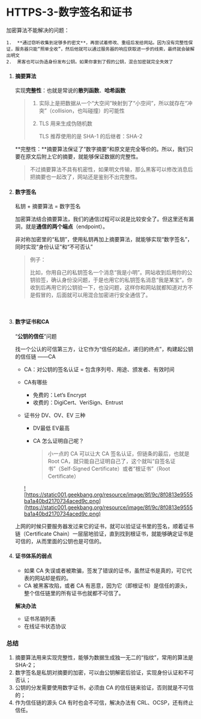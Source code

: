 # HTTPS-3-数字签名和证书



加密算法不能解决的问题：

	1.  **通过窃听收集到足够多的密文**，再尝试着修改、重组后发给网站。因为没有完整性保证，服务器只能“照单全收”，然后他就可以通过服务器的响应获取进一步的线索，最终就会破解出明文
 	2.  黑客也可以伪造身份发布公钥。如果你拿到了假的公钥，混合加密就完全失效了





1. #### 摘要算法

   实现**完整性**：也就是常说的**散列函数**、**哈希函数**

   > 1. 实际上是把数据从一个“大空间”映射到了“小空间”，所以就存在“冲突”（collision，也叫碰撞）的可能性
   >
   > 2. TLS 用来生成伪随机数
   >
   >    TLS 推荐使用的是 SHA-1 的后继者：SHA-2

   **完整性：**摘要算法保证了“数字摘要”和原文是完全等价的。所以，我们只要在原文后附上它的摘要，就能够保证数据的完整性。

   > 不过摘要算法不具有机密性，如果明文传输，那么黑客可以修改消息后把摘要也一起改了，网站还是鉴别不出完整性。

   

2. #### 数字签名

   私钥 + 摘要算法 = 数字签名

   加密算法结合摘要算法，我们的通信过程可以说是比较安全了。但这里还有漏洞，就是**通信的两个端点**（endpoint）。

   非对称加密里的“私钥”，使用私钥再加上摘要算法，就能够实现“数字签名”，同时实现“身份认证”和“不可否认”

   > 例子：
   >
   > ​	比如，你用自己的私钥签名一个消息“我是小明”。网站收到后用你的公钥验签，确认身份没问题，于是也用它的私钥签名消息“我是某宝”。你收到后再用它的公钥验一下，也没问题，这样你和网站就都知道对方不是假冒的，后面就可以用混合加密进行安全通信了。

​	

3. #### 数字证书和CA

   “**公钥的信任**”问题

   找一个公认的可信第三方，让它作为“信任的起点，递归的终点”，构建起公钥的信任链 ——CA

   - CA：对公钥的签名认证 = 包含序列号、用途、颁发者、有效时间

   - CA有哪些

     - 免费的：Let’s Encrypt
     - 收费的：DigiCert、VeriSign、Entrust

   - 证书分 DV、OV、EV 三种

     - DV最低 EV最高

     - CA 怎么证明自己呢？

       > 小一点的 CA 可以让大 CA 签名认证，但链条的最后，也就是 Root CA，就只能自己证明自己了，这个就叫“自签名证书”（Self-Signed Certificate）或者“根证书”（Root Certificate）

     <a data-fancybox title="https://static001.geekbang.org/resource/image/8f/9c/8f0813e9555ba1a40bd2170734aced9c.png" href="https://static001.geekbang.org/resource/image/8f/9c/8f0813e9555ba1a40bd2170734aced9c.png">![https://static001.geekbang.org/resource/image/8f/9c/8f0813e9555ba1a40bd2170734aced9c.png](https://static001.geekbang.org/resource/image/8f/9c/8f0813e9555ba1a40bd2170734aced9c.png)</a>

   上网的时候只要服务器发过来它的证书，就可以验证证书里的签名，顺着证书链（Certificate Chain）一层层地验证，直到找到根证书，就能够确定证书是可信的，从而里面的公钥也是可信的。



4. #### 证书体系的弱点

   - 如果 CA 失误或者被欺骗，签发了错误的证书，虽然证书是真的，可它代表的网站却是假的。
   - CA 被黑客攻陷，或者 CA 有恶意，因为它（即根证书）是信任的源头，整个信任链里的所有证书也就都不可信了。

   **解决办法**

   - 证书吊销列表
   - 在线证书状态协议



### 总结

1. 摘要算法用来实现完整性，能够为数据生成独一无二的“指纹”，常用的算法是 SHA-2；
2. 数字签名是私钥对摘要的加密，可以由公钥解密后验证，实现身份认证和不可否认；
3. 公钥的分发需要使用数字证书，必须由 CA 的信任链来验证，否则就是不可信的；
4. 作为信任链的源头 CA 有时也会不可信，解决办法有 CRL、OCSP，还有终止信任。





























































